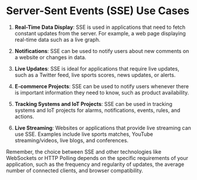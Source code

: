 # Server-Sent Events (SSE) Use Cases

1. **Real-Time Data Display**: SSE is used in applications that need to fetch constant updates from the server. For example, a web page displaying real-time data such as a live graph.

2. **Notifications**: SSE can be used to notify users about new comments on a website or changes in data.

3. **Live Updates**: SSE is ideal for applications that require live updates, such as a Twitter feed, live sports scores, news updates, or alerts.

4. **E-commerce Projects**: SSE can be used to notify users whenever there is important information they need to know, such as product availability.

5. **Tracking Systems and IoT Projects**: SSE can be used in tracking systems and IoT projects for alarms, notifications, events, rules, and actions.

6. **Live Streaming**: Websites or applications that provide live streaming can use SSE. Examples include live sports matches, YouTube streaming/videos, live blogs, and conferences.

Remember, the choice between SSE and other technologies like WebSockets or HTTP Polling depends on the specific requirements of your application, such as the frequency and regularity of updates, the average number of connected clients, and browser compatibility.

